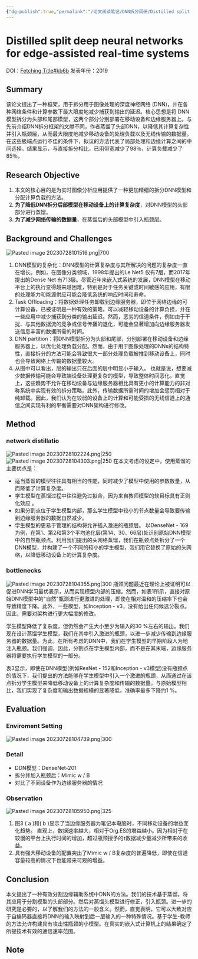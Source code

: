 ```yaml
---
{"dg-publish":true,"permalink":"/论文阅读笔记/DNN拆分调研/Distilled split deep neural networks for edge-assisted real-time systems/"}
---
```


# Distilled split deep neural networks for edge-assisted real-time systems
DOI：[Fetching Title#kb6b](https://doi.org/10.1145/3349614.3356022)
发表年份：2019
## Summary
该论文提出了一种框架，用于拆分用于图像处理的深度神经网络 (DNN)，并在各种网络条件和计算参数下最大限度地减少捕获到输出的延迟。核心思想是将 DNN 模型拆分为头部和尾部模型，这两个部分分别部署在移动设备和边缘服务器上。与先前介绍DNN拆分框架的文献不同，作者蒸馏了头部DNN，以降低其计算复杂性并引入瓶颈层，从而最大限度地减少移动设备的处理负载以及无线传输的数据量。在这些极端点运行不佳的条件下，拟议的方法代表了局部处理和边缘计算之间的中间选择。结果显示，与直接拆分相比，已用带宽减少了98％，计算负载减少了85％。
## Research Objective
1. 本文的核心目的是为实时图像分析应用提供了一种更加精细的拆分DNN模型和分配计算负载的方法。
2. **为了降低DNN拆分后部模型在移动设备上的计算复杂度**，对DNN模型的头部部分进行蒸馏。
3. **为了减少网络传输的数据量**，在蒸馏后的头部模型中引入瓶颈层。
## Background and Challenges
![Pasted image 20230728101516.png|700](/img/user/%E8%AE%BA%E6%96%87%E9%98%85%E8%AF%BB%E7%AC%94%E8%AE%B0/DNN%E6%8B%86%E5%88%86%E8%B0%83%E7%A0%94/_resource/Pasted%20image%2020230728101516.png)
1. DNN模型的复杂化：DNN模型的计算复杂度与其所解决的问题的复杂度一直在增长。例如，在图像分类领域，1998年提出的Le Net5 仅有7层，而2017年提出的Dense Net 有713层。尽管近年来嵌入式系统的发展，DNN模型在移动平台上的执行变得越来越困难，特别是对于任务关键或时间敏感的应用，有限的处理能力和能源供应可能会降低系统的响应时间和寿命。
2. Task Offloading：将数据处理任务卸载到边缘服务器，即位于网络边缘的可计算设备，已被证明是一种有效的策略，可以减轻移动设备的计算负担，并在一些应用中减少捕获到分类的输出延迟。然而，恶劣的信道条件，例如由于干扰、与其他数据流的竞争或信号传播的退化，可能会显著增加向边缘服务器发送信息丰富的数据所需的时间。 
3. DNN partition：将DNN模型拆分为头部和尾部，分别部署在移动设备和边缘服务器上，以优化处理负载分配。然而，由于用于图像处理的DNNs的结构特性，直接拆分的方法可能会导致很大一部分处理负载被推到移动设备上，同时也会导致网络上传输的数据量较大。 
4. 从图中可以看出，层的输出只在后面的层中明显小于输入。 也就是说，想要减少数据传输可能会导致端设备处理更复杂的模型，导致整体时间恶化。直觉上，这些趋势不允许在移动设备与边缘服务器相比具有更小的计算能力的非对称系统中实现有效的拆分策略。此外，传输数据所需时间的增加会惩罚相对于纯卸载。因此，我们认为在较弱的设备上的计算和可能受损的无线信道上的通信之间实现有利的平衡需要对DNN架构进行修改。
## Method
### network distillatio
![Pasted image 20230728102224.png|250](/img/user/%E8%AE%BA%E6%96%87%E9%98%85%E8%AF%BB%E7%AC%94%E8%AE%B0/DNN%E6%8B%86%E5%88%86%E8%B0%83%E7%A0%94/_resource/Pasted%20image%2020230728102224.png)![Pasted image 20230728104303.png|250](/img/user/%E8%AE%BA%E6%96%87%E9%98%85%E8%AF%BB%E7%AC%94%E8%AE%B0/DNN%E6%8B%86%E5%88%86%E8%B0%83%E7%A0%94/_resource/Pasted%20image%2020230728104303.png)
在本文考虑的设定中，使用蒸馏的主要优点是：
- 适当蒸馏的模型往往具有相当的性能，同时减少了模型中使用的参数数量，从而降低了计算复杂度。
- 学生模型在蒸馏过程中往往避免过拟合，因为来自教师模型的软目标具有正则化效应 。
- 如果分割点位于学生模型内部，那么学生模型中较小的节点数量会导致要传输到边缘服务器的数据自然减少。
- 学生模型的更易于管理的结构将允许插入激进的瓶颈层。
以DenseNet - 169为例，在第1、第2和第3个平均池化层(第14、30、66层)处识别原始DNN模型中的自然瓶颈点。利用我们提出的头网络蒸馏，我们在瓶颈点处拆分了一个DNN模型，并构建了一个不同的较小的学生模型，我们用它替换了原始的头网络，以降低移动设备上的计算复杂度。 
### bottlenecks
![Pasted image 20230728104355.png|300](/img/user/%E8%AE%BA%E6%96%87%E9%98%85%E8%AF%BB%E7%AC%94%E8%AE%B0/DNN%E6%8B%86%E5%88%86%E8%B0%83%E7%A0%94/_resource/Pasted%20image%2020230728104355.png)
瓶颈问题最近在理论上被证明可以促进DNN学习最优表示，从而实现模型内部的压缩。然而，如表1所示，直接对原始DNN模型中的"自然"瓶颈进行更激进的处理，即使在相对温和的压缩率下也会导致精度下降。此外，一些模型，如Inception - v3，没有给出任何候选分裂点。因此，需要对架构进行更大幅度的修改。

学生模型降低了复杂度，但仍然会产生大小至少为输入的30 %左右的输出。我们现在设计蒸馏学生模型，我们在其中引入激进的瓶颈，以进一步减少传输到边缘服务器的数据量。为此，在所有考虑的DNN中，我们在学生模型的早期阶段人为地注入瓶颈。我们强调，因此，分割点在学生模型内部，而不是在其末端，边缘服务器将需要执行学生模型的一部分。 

表3显示，即使在DNN模型(例如ResNet - 152和Inception - v3模型)没有瓶颈点的情况下，我们提出的方法能够在学生模型中引入一个激进的瓶颈，从而通过在该点拆分学生模型来降低移动设备上的计算复杂度和传输的数据量。与原始模型相比，我们实现了复杂度和输出数据规模的显著降低，准确率最多下降约1 %。
## Evaluation
### Enviroment Setting
![Pasted image 20230728104739.png|300](/img/user/%E8%AE%BA%E6%96%87%E9%98%85%E8%AF%BB%E7%AC%94%E8%AE%B0/DNN%E6%8B%86%E5%88%86%E8%B0%83%E7%A0%94/_resource/Pasted%20image%2020230728104739.png)
### Detail
- DDN模型：DenseNet-201
- 拆分并加入瓶颈后：Mimic w / B
- 对比了不同设备作为边缘服务器的情况
### Observation
![Pasted image 20230728105950.png|325](/img/user/%E8%AE%BA%E6%96%87%E9%98%85%E8%AF%BB%E7%AC%94%E8%AE%B0/DNN%E6%8B%86%E5%88%86%E8%B0%83%E7%A0%94/_resource/Pasted%20image%2020230728105950.png)
1. 图3 ( a )和( b )显示了当边缘服务器为笔记本电脑时，不同移动设备的增益变化趋势。 直观上，数据速率越大，相对于Org.ES的增益越小。因为相对于在较慢的平台上执行时间的增加，超过瓶颈授予的τ数据减少量减少所带来的收益。
2. 具有强大移动设备的配置突出了Mimic w / B复杂度的普遍降低，即使在信道容量较高的情况下也能带来可观的增益。 
## Conclusion
本文提出了一种有效分割边缘辅助系统中DNN的方法。我们的技术基于蒸馏，将其应用于分割模型的头部部分。然后对蒸馏头模型进行修正，引入瓶颈。进一步的研究是必要的，以了解我们的方法的一般含义。然而，直觉表明，它可以大致对应于自编码器直接将DNN的输入映射到后一层输入的一种特殊情况。基于学生-教师的方法允许构建具有攻击性瓶颈的小模型。在真实的嵌入式计算机上的结果确定了所提技术有效的通信速率范围。 
## Note

